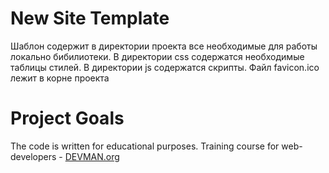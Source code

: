 # New Site Template

Шаблон содержит в директории проекта все необходимые для работы локально бибилиотеки. В директории css содержатся необходимые таблицы стилей. В директории js содержатся скрипты. Файл favicon.ico лежит в корне проекта

# Project Goals

The code is written for educational purposes. Training course for web-developers - [DEVMAN.org](https://devman.org)
